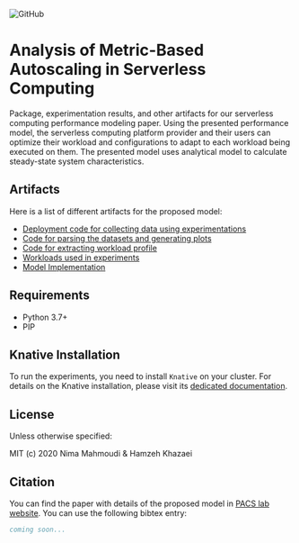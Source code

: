 ![GitHub](https://img.shields.io/github/license/pacslab/conc-value-perf-modelling)

# Analysis of Metric-Based Autoscaling in Serverless Computing

Package, experimentation results, and other artifacts for our serverless computing performance modeling paper. Using the presented performance model, the serverless computing platform provider and their users can optimize their workload and configurations to adapt to each workload being executed on them. The presented model uses analytical model to calculate steady-state system characteristics.

## Artifacts

Here is a list of different artifacts for the proposed model:

- [Deployment code for collecting data using experimentations](./experiments/)
- [Code for parsing the datasets and generating plots](./experiments/parse_multiple.ipynb)
- [Code for extracting workload profile](./experiments/parse_multiple_merged.ipynb)
- [Workloads used in experiments](./workloads/)
- [Model Implementation](./model/)

## Requirements

- Python 3.7+
- PIP

## Knative Installation

To run the experiments, you need to install `Knative` on your cluster.
For details on the Knative installation, please visit its [dedicated documentation](./KnativeInstallation.md).

## License

Unless otherwise specified:

MIT (c) 2020 Nima Mahmoudi & Hamzeh Khazaei

## Citation

You can find the paper with details of the proposed model in [PACS lab website](https://pacs.eecs.yorku.ca/publications/). You can use the following bibtex entry:

```bib
coming soon...
```
